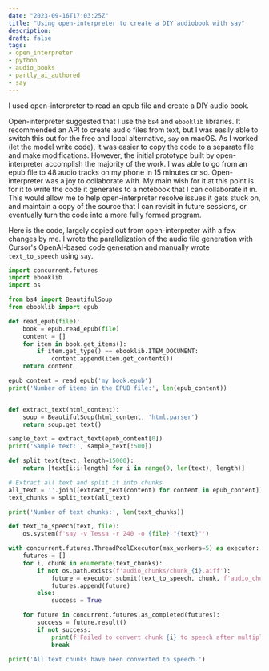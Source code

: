 ```yaml
---
date: "2023-09-16T17:03:25Z"
title: "Using open-interpreter to create a DIY audiobook with say"
description:
draft: false
tags:
- open_interpreter
- python
- audio_books
- partly_ai_authored
- say
---
```


I used open-interpreter to read an epub file and create a DIY audio book.

Open-interpreter suggested that I use the `bs4` and `ebooklib` libraries.
It recommended an API to create audio files from text, but I was easily able to switch this out for the free and local alternative, `say` on macOS.
As I worked (let the model write code), it was easier to copy the code to a separate file and make modifications.
However, the initial prototype built by open-interpreter accomplish the majority of the work.
I was able to go from an epub file to 48 audio tracks on my phone in 15 minutes or so.
Open-interpreter was a joy to collaborate with.
My main wish for it at this point is for it to write the code it generates to a notebook that I can collaborate it in.
This would allow me to help open-interpreter resolve issues it gets stuck on, and maintain a copy of the source that I can revisit in future sessions, or eventually turn the code into a more fully formed program.

Here is the code, largely copied out from open-interpreter with a few changes by me.
I wrote the parallelization of the audio file generation with Cursor's OpenAI-based code generation and manually wrote `text_to_speech` using `say`.

```python
import concurrent.futures
import ebooklib
import os

from bs4 import BeautifulSoup
from ebooklib import epub

def read_epub(file):
    book = epub.read_epub(file)
    content = []    
    for item in book.get_items():
        if item.get_type() == ebooklib.ITEM_DOCUMENT:
            content.append(item.get_content())
    return content

epub_content = read_epub('my_book.epub')
print('Number of items in the EPUB file:', len(epub_content))


def extract_text(html_content):
    soup = BeautifulSoup(html_content, 'html.parser')
    return soup.get_text()

sample_text = extract_text(epub_content[0])
print('Sample text:', sample_text[:500])

def split_text(text, length=15000):
    return [text[i:i+length] for i in range(0, len(text), length)]

# Extract all text and split it into chunks
all_text = ''.join([extract_text(content) for content in epub_content])
text_chunks = split_text(all_text)

print('Number of text chunks:', len(text_chunks))

def text_to_speech(text, file):
    os.system(f'say -v Tessa -r 240 -o {file} "{text}"')

with concurrent.futures.ThreadPoolExecutor(max_workers=5) as executor:
    futures = []
    for i, chunk in enumerate(text_chunks):
        if not os.path.exists(f'audio_chunks/chunk_{i}.aiff'):
            future = executor.submit(text_to_speech, chunk, f'audio_chunks/chunk_{i}.aiff')
            futures.append(future)
        else:
            success = True

    for future in concurrent.futures.as_completed(futures):
        success = future.result()
        if not success:
            print(f'Failed to convert chunk {i} to speech after multiple retries.')
            break

print('All text chunks have been converted to speech.')
```